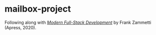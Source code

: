 # mailbox-project

Following along with [*Modern Full-Stack Development*](http://www.apress.com/9781484257371) by Frank Zammetti (Apress, 2020).
